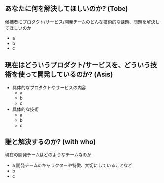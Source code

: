 ## あなたに何を解決してほしいのか? (Tobe)
候補者にプロダクト/サービス/開発チームのどんな技術的な課題、問題を解決してほしいのか
* a
* b
* c

## 現在はどういうプロダクト/サービスを、どういう技術を使って開発しているのか? (Asis)
* 具体的なプロダクトやサービスの内容
  * a
  * b
  * c
* 具体的な技術
  * a
  * b
  * c

## 誰と解決するのか? (with who)
現在の開発チームはどのようなチームなのか
* a 開発チームのキャラクターや特徴、大切にしていることなど
* b
* c
